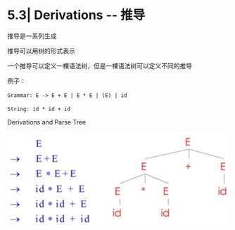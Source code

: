 # 5.3| Derivations -- 推导

推导是一系列生成

推导可以用树的形式表示

一个推导可以定义一棵语法树，但是一棵语法树可以定义不同的推导

例子：

`Grammar: E -> E + E | E * E | (E) | id`

`String: id * id + id`

Derivations and Parse Tree

![avatar](20.png)

